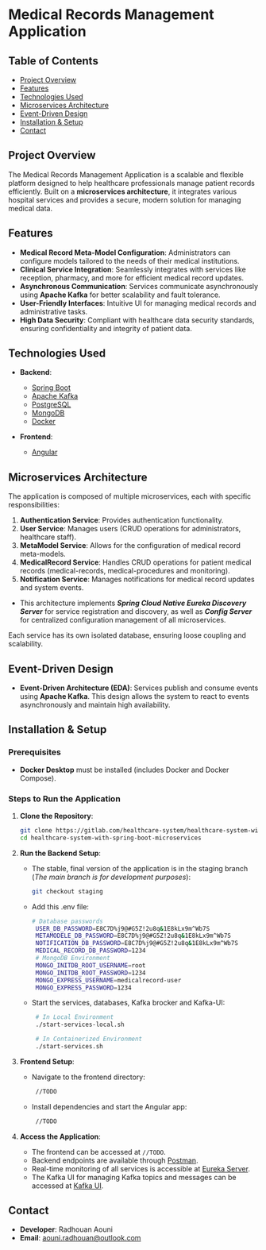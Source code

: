 
# Medical Records Management Application

## Table of Contents
- [Project Overview](#project-overview)
- [Features](#features)
- [Technologies Used](#technologies-used)
- [Microservices Architecture](#microservices-architecture)
- [Event-Driven Design](#event-driven-design)
- [Installation & Setup](#installation--setup)
- [Contact](#contact)

## Project Overview
The Medical Records Management Application is a scalable and flexible platform designed to help healthcare professionals manage patient records efficiently. Built on a **microservices architecture**, it integrates various hospital services and provides a secure, modern solution for managing medical data.

## Features
- **Medical Record Meta-Model Configuration**: Administrators can configure models tailored to the needs of their medical institutions.
- **Clinical Service Integration**: Seamlessly integrates with services like reception, pharmacy, and more for efficient medical record updates.
- **Asynchronous Communication**: Services communicate asynchronously using **Apache Kafka** for better scalability and fault tolerance.
- **User-Friendly Interfaces**: Intuitive UI for managing medical records and administrative tasks.
- **High Data Security**: Compliant with healthcare data security standards, ensuring confidentiality and integrity of patient data.

## Technologies Used
- **Backend**:
  - [Spring Boot](https://spring.io/projects/spring-boot)
  - [Apache Kafka](https://kafka.apache.org/)
  - [PostgreSQL](https://www.postgresql.org/)
  - [MongoDB](https://www.mongodb.com/)
  - [Docker](https://www.docker.com/) 
  
- **Frontend**:
  - [Angular](https://angular.io/)
  
## Microservices Architecture
The application is composed of multiple microservices, each with specific responsibilities:
1. **Authentication Service**: Provides authentication functionality.
2. **User Service**: Manages users (CRUD operations for administrators, healthcare staff).
3. **MetaModel Service**: Allows for the configuration of medical record meta-models.
4. **MedicalRecord Service**: Handles CRUD operations for patient medical records (medical-records, medical-procedures and monitoring).
5. **Notification Service**: Manages notifications for medical record updates and system events.
- This architecture implements _**Spring Cloud Native Eureka Discovery Server**_ for service registration and discovery, as well as _**Config Server**_ for centralized configuration management of all microservices.

Each service has its own isolated database, ensuring loose coupling and scalability.

## Event-Driven Design
- **Event-Driven Architecture (EDA)**: Services publish and consume events using **Apache Kafka**. This design allows the system to react to events asynchronously and maintain high availability.

## Installation & Setup

### Prerequisites
- **Docker Desktop** must be installed (includes Docker and Docker Compose).

### Steps to Run the Application

1. **Clone the Repository**:
   ```bash
   git clone https://gitlab.com/healthcare-system/healthcare-system-with-spring-boot-microservices.git
   cd healthcare-system-with-spring-boot-microservices
   ```

2. **Run the Backend Setup**:
   - The stable, final version of the application is in the staging branch (*The main branch is for development purposes*):
     ```bash
     git checkout staging
     ```
   - Add this .env file:
     ```bash
     # Database passwords
      USER_DB_PASSWORD=E8C7D%j9@#G5Z!2u8q&1E8kLx9m^Wb7S
      METAMODELE_DB_PASSWORD=E8C7D%j9@#G5Z!2u8q&1E8kLx9m^Wb7S
      NOTIFICATION_DB_PASSWORD=E8C7D%j9@#G5Z!2u8q&1E8kLx9m^Wb7S
      MEDICAL_RECORD_DB_PASSWORD=1234
      # MongoDB Environment
      MONGO_INITDB_ROOT_USERNAME=root
      MONGO_INITDB_ROOT_PASSWORD=1234
      MONGO_EXPRESS_USERNAME=medicalrecord-user
      MONGO_EXPRESS_PASSWORD=1234
     ```
   - Start the services, databases, Kafka brocker and Kafka-UI:
     ```bash
      # In Local Environment
      ./start-services-local.sh

      # In Containerized Environment
      ./start-services.sh
     ```

3. **Frontend Setup**:
   - Navigate to the frontend directory:
     ```bash
      //TODO
     ```
   - Install dependencies and start the Angular app:
     ```bash
      //TODO
     ```

4. **Access the Application**:
   - The frontend can be accessed at `//TODO`.
   - Backend endpoints are available through [Postman](https://app.getpostman.com/join-team?invite_code=5380bde7adbd64f509607b4f0ff2d05a&target_code=5d9aec0e2a8a4567a57840e2e2db92ac).
   - Real-time monitoring of all services is accessible at [Eureka Server](http://localhost:8761/).
   - The Kafka UI for managing Kafka topics and messages can be accessed at [Kafka UI](http://localhost:9090/).


## Contact

- **Developer**: Radhouan Aouni 
- **Email**: [aouni.radhouan@outlook.com](mailto:aouni.radhouan@outlook.com)
